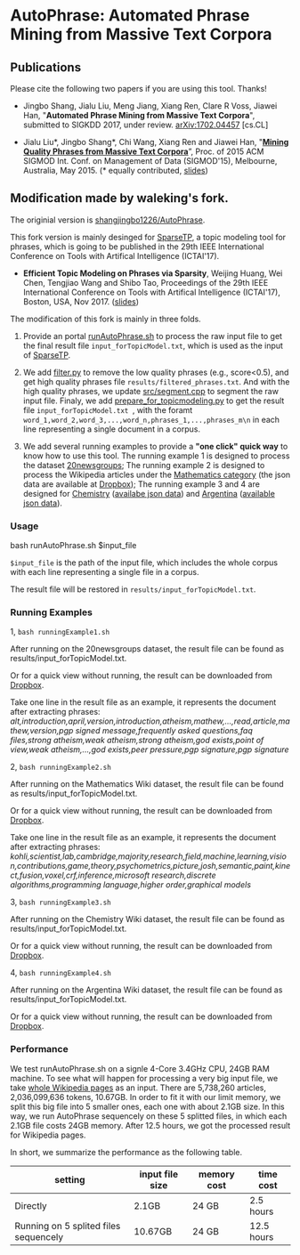 # AutoPhrase: Automated Phrase Mining from Massive Text Corpora

## Publications

Please cite the following two papers if you are using this tool. Thanks!

*   Jingbo Shang, Jialu Liu, Meng Jiang, Xiang Ren, Clare R Voss, Jiawei Han, "**Automated Phrase Mining from Massive Text Corpora**", submitted to SIGKDD 2017, under review. [arXiv:1702.04457](https://arxiv.org/abs/1702.04457) [cs.CL]

*   Jialu Liu\*, Jingbo Shang\*, Chi Wang, Xiang Ren and Jiawei Han, "**[Mining
    Quality Phrases from Massive Text
    Corpora](http://jialu.cs.illinois.edu/paper/sigmod2015-liu.pdf)**”, Proc. of
    2015 ACM SIGMOD Int. Conf. on Management of Data (SIGMOD'15), Melbourne,
    Australia, May 2015. (\* equally contributed,
    [slides](http://jialu.cs.illinois.edu/paper/sigmod2015-liu-slides.pdf))
    
## Modification made by waleking's fork.
The originial version is [shangjingbo1226/AutoPhrase](https://github.com/shangjingbo1226/AutoPhrase/). 

This fork version is mainly desinged for [SparseTP](https://github.com/waleking/SparseTP), a topic modeling tool for phrases, which is going to be published in the 29th IEEE International Conference on Tools with Artifical Intelligence (ICTAI'17).  

*	**Efficient Topic Modeling on Phrases via Sparsity**, Weijing Huang, Wei Chen, Tengjiao Wang and Shibo Tao, Proceedings of the 29th IEEE International Conference on Tools with Artifical Intelligence (ICTAI'17), Boston, USA, Nov 2017. ([slides](https://github.com/waleking/SparseTP/blob/master/ICTAI_presentation.pdf))


The modification of this fork is mainly in three folds. 

1.	Provide an portal [runAutoPhrase.sh](https://github.com/waleking/AutoPhrase/blob/master/runAutoPhrase.sh) to process the raw input file to get the final result file `input_forTopicModel.txt`, which is used as the input of [SparseTP](https://github.com/waleking/SparseTP).

2. We add [filter.py](https://github.com/waleking/AutoPhrase/blob/master/filter.py) to remove the low quality phrases (e.g., score<0.5), and get high quality phrases file `results/filtered_phrases.txt`. And with the high quality phrases, we update [src/segment.cpp](https://github.com/waleking/AutoPhrase/blob/master/src/segment.cpp) to segment the raw input file. Finaly, we add [prepare_for_topicmodeling.py](https://github.com/waleking/AutoPhrase/blob/master/prepare_for_topicmodeling.py) to get the result file `input_forTopicModel.txt `, with the foramt `word_1,word_2,word_3,...,word_n,phrases_1,...,phrases_m\n` in each line representing a single document in a corpus.

3. We add several running examples to provide a **"one click" quick way** to know how to use this tool. The running example 1 is designed to process the dataset [20newsgroups](http://qwone.com/~jason/20Newsgroups/); The running example 2 is designed to process the Wikipedia articles under the [Mathematics category](https://en.wikipedia.org/wiki/Category:Mathematics) (the json data are available at [Dropbox](https://www.dropbox.com/s/816k7dkkub6kd0f/mathematics.json.gz)); The running example 3 and 4 are designed for [Chemistry](https://en.wikipedia.org/wiki/Category:Chemistry) ([availabe json data](https://www.dropbox.com/s/89f9gvrg2en0f8i/Chemistry.json.gz)) and [Argentina](https://en.wikipedia.org/wiki/Category:Argentina) ([available json data](https://www.dropbox.com/s/buo26zn074gnt5y/Argentina.json.gz)).

### Usage
bash runAutoPhrase.sh $input_file

`$input_file` is the path of the input file, which includes the whole corpus with each line representing a single file in a corpus.

The result file will be restored in `results/input_forTopicModel.txt`.

### Running Examples
1, `bash runningExample1.sh`

After running on the 20newsgroups dataset, the result file can be found as results/input_forTopicModel.txt. 

Or for a quick view without running, the result can be downloaded from [Dropbox](https://www.dropbox.com/s/2ifzu84j56knvsn/20newsgroups.txt.gz). 

Take one line in the result file as an example, it represents the document after extracting phrases: *alt,introduction,april,version,introduction,atheism,mathew,...,read,article,mathew,version,pgp signed message,frequently asked questions,faq files,strong atheism,weak atheism,strong atheism,god exists,point of view,weak atheism,...,god exists,peer pressure,pgp signature,pgp signature*


2, `bash runningExample2.sh`

After running on the Mathematics Wiki dataset, the result file can be found as results/input_forTopicModel.txt. 

Or for a quick view without running, the result can be downloaded from [Dropbox](https://www.dropbox.com/s/gbhhe0xogdmwo8x/mathematics.txt.gz).

Take one line in the result file as an example, it represents the document after extracting phrases: *kohli,scientist,lab,cambridge,majority,research,field,machine,learning,vision,contributions,game,theory,psychometrics,picture,josh,semantic,paint,kinect,fusion,voxel,crf,inference,microsoft research,discrete algorithms,programming language,higher order,graphical models*


3, `bash runningExample3.sh`

After running on the Chemistry Wiki dataset, the result file can be found as results/input_forTopicModel.txt. 

Or for a quick view without running, the result can be downloaded from [Dropbox](https://www.dropbox.com/s/kv4a0xutepdn8ws/chemistry.txt.gz).

4, `bash runningExample4.sh`

After running on the Argentina Wiki dataset, the result file can be found as results/input_forTopicModel.txt. 

Or for a quick view without running, the result can be downloaded from [Dropbox](https://www.dropbox.com/s/fdx2z99xc0aepce/argentina.txt.gz).

### Performance

We test runAutoPhrase.sh on a signle 4-Core 3.4GHz CPU, 24GB RAM machine. To see what will happen for processing a very big input file, we take [whole Wikipedia pages](https://dumps.wikimedia.org/enwiki/latest/enwiki-latest-pages-articles.xml.bz2) as an input. There are 5,738,260 articles, 2,036,099,636 tokens, 10.67GB. In order to fit it with our limit memory, we split this big file into 5 smaller ones, each one with about 2.1GB size. In this way, we run AutoPhrase sequencely on these 5 splitted files, in which each 2.1GB file costs 24GB memory. After 12.5 hours, we got the processed result for Wikipedia pages.

In short, we summarize the performance as the following table.

|setting       | input file size | memory cost | time cost|
|--------------|-----------------|-------------|----------|
|Directly              | 2.1GB           | 24 GB       | 2.5 hours|
|Running on 5 splited files sequencely| 10.67GB           | 24 GB       | 12.5 hours|




